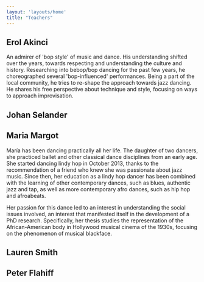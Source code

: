 ```yaml
---
layout: 'layouts/home'
title: "Teachers"
---
```


## Erol Akinci

An admirer of 'bop style' of music and dance. His understanding shifted over the years, towards respecting and understanding the culture and history. Researching into bebop/bop dancing for the past few years, he choreographed several 'bop-influenced' performances. Being a part of the local community, he tries to re-shape the approach towards jazz dancing. He shares his free perspective about technique and style, focusing on ways to approach improvisation.

## Johan Selander

## Maria Margot
María has been dancing practically all her life. The daughter of two dancers, she practiced ballet and other classical dance disciplines from an early age. She started dancing lindy hop in October 2013, thanks to the recommendation of a friend who knew she was passionate about jazz music. Since then, her education as a lindy hop dancer has been combined with the learning of other contemporary dances, such as blues, authentic jazz and tap, as well as more contemporary afro dances, such as hip hop and afroabeats.

Her passion for this dance led to an interest in understanding the social issues involved, an interest that manifested itself in the development of a  PhD research. Specifically, her thesis studies the representation of the African-American body in Hollywood musical cinema of the 1930s, focusing on the phenomenon of musical blackface.

## Lauren Smith

## Peter Flahiff